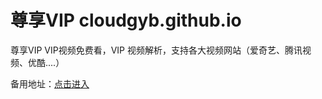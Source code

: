 # 尊享VIP cloudgyb.github.io
尊享VIP VIP视频免费看，VIP 视频解析，支持各大视频网站（爱奇艺、腾讯视频、优酷....）

备用地址：<a href="http://123.206.93.242/">点击进入</a>
